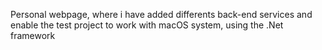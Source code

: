 Personal webpage, where i have added differents back-end services and enable the test project to work with macOS system, using the .Net framework
